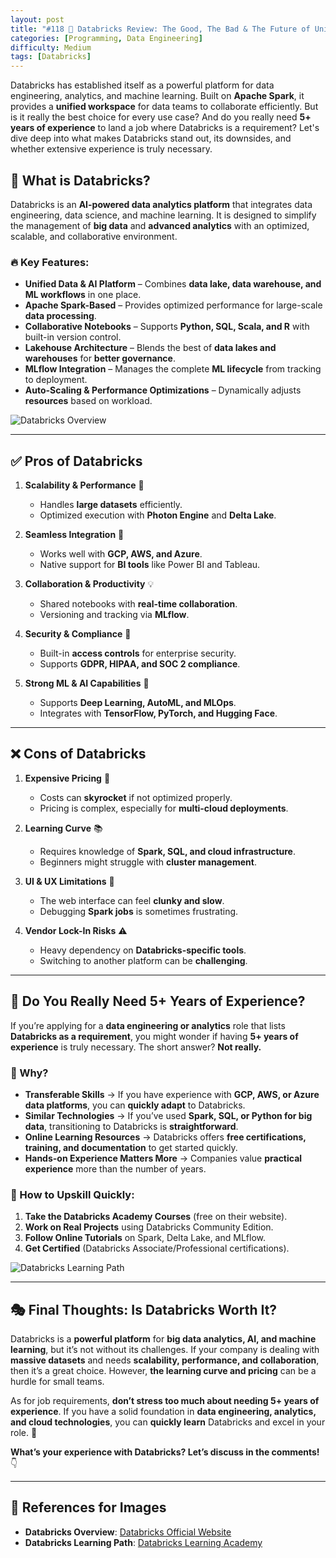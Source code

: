 ```yaml
---
layout: post  
title: "#118 🧱 Databricks Review: The Good, The Bad & The Future of Unified Analytics 🚀🧠"
categories: [Programming, Data Engineering]
difficulty: Medium
tags: [Databricks]
---
```


Databricks has established itself as a powerful platform for data engineering, analytics, and machine learning. Built on **Apache Spark**, it provides a **unified workspace** for data teams to collaborate efficiently. But is it really the best choice for every use case? And do you really need **5+ years of experience** to land a job where Databricks is a requirement? Let's dive deep into what makes Databricks stand out, its downsides, and whether extensive experience is truly necessary.

## 🚀 What is Databricks?

Databricks is an **AI-powered data analytics platform** that integrates data engineering, data science, and machine learning. It is designed to simplify the management of **big data** and **advanced analytics** with an optimized, scalable, and collaborative environment.

### 🔥 Key Features:
- **Unified Data & AI Platform** – Combines **data lake, data warehouse, and ML workflows** in one place.
- **Apache Spark-Based** – Provides optimized performance for large-scale **data processing**.
- **Collaborative Notebooks** – Supports **Python, SQL, Scala, and R** with built-in version control.
- **Lakehouse Architecture** – Blends the best of **data lakes and warehouses** for **better governance**.
- **MLflow Integration** – Manages the complete **ML lifecycle** from tracking to deployment.
- **Auto-Scaling & Performance Optimizations** – Dynamically adjusts **resources** based on workload.

![Databricks Overview](https://databricks.com/wp-content/uploads/2021/05/what-is-databricks.png)

---

## ✅ Pros of Databricks

1. **Scalability & Performance** 🚀  
   - Handles **large datasets** efficiently.
   - Optimized execution with **Photon Engine** and **Delta Lake**.

2. **Seamless Integration** 🔄  
   - Works well with **GCP, AWS, and Azure**.
   - Native support for **BI tools** like Power BI and Tableau.

3. **Collaboration & Productivity** 💡  
   - Shared notebooks with **real-time collaboration**.
   - Versioning and tracking via **MLflow**.

4. **Security & Compliance** 🔐  
   - Built-in **access controls** for enterprise security.
   - Supports **GDPR, HIPAA, and SOC 2 compliance**.

5. **Strong ML & AI Capabilities** 🤖  
   - Supports **Deep Learning, AutoML, and MLOps**.
   - Integrates with **TensorFlow, PyTorch, and Hugging Face**.

---

## ❌ Cons of Databricks

1. **Expensive Pricing** 💸  
   - Costs can **skyrocket** if not optimized properly.
   - Pricing is complex, especially for **multi-cloud deployments**.

2. **Learning Curve** 📚  
   - Requires knowledge of **Spark, SQL, and cloud infrastructure**.
   - Beginners might struggle with **cluster management**.

3. **UI & UX Limitations** 😬  
   - The web interface can feel **clunky and slow**.
   - Debugging **Spark jobs** is sometimes frustrating.

4. **Vendor Lock-In Risks** ⚠️  
   - Heavy dependency on **Databricks-specific tools**.
   - Switching to another platform can be **challenging**.

---

## 🎯 Do You Really Need 5+ Years of Experience?

If you’re applying for a **data engineering or analytics** role that lists **Databricks as a requirement**, you might wonder if having **5+ years of experience** is truly necessary. The short answer? **Not really.** 

### 🤔 Why?
- **Transferable Skills** → If you have experience with **GCP, AWS, or Azure data platforms**, you can **quickly adapt** to Databricks.
- **Similar Technologies** → If you’ve used **Spark, SQL, or Python for big data**, transitioning to Databricks is **straightforward**.
- **Online Learning Resources** → Databricks offers **free certifications, training, and documentation** to get started quickly.
- **Hands-on Experience Matters More** → Companies value **practical experience** more than the number of years.

### 📌 How to Upskill Quickly:
1. **Take the Databricks Academy Courses** (free on their website).  
2. **Work on Real Projects** using Databricks Community Edition.  
3. **Follow Online Tutorials** on Spark, Delta Lake, and MLflow.  
4. **Get Certified** (Databricks Associate/Professional certifications).  

![Databricks Learning Path](https://www.databricks.com/wp-content/uploads/2021/12/learning-path.png)

---

## 🎭 Final Thoughts: Is Databricks Worth It?

Databricks is a **powerful platform** for **big data analytics, AI, and machine learning**, but it’s not without its challenges. If your company is dealing with **massive datasets** and needs **scalability, performance, and collaboration**, then it’s a great choice. However, **the learning curve and pricing** can be a hurdle for small teams.

As for job requirements, **don’t stress too much about needing 5+ years of experience**. If you have a solid foundation in **data engineering, analytics, and cloud technologies**, you can **quickly learn** Databricks and excel in your role. 🚀

**What’s your experience with Databricks? Let’s discuss in the comments!** 👇

---

## 📌 References for Images
- **Databricks Overview**: [Databricks Official Website](https://databricks.com/)
- **Databricks Learning Path**: [Databricks Learning Academy](https://www.databricks.com/learn)
